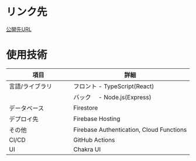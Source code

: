 # リンク先
[公開先URL](https://photo-english.web.app)

# 使用技術

項目|詳細
-|-
言語/ライブラリ|フロント  - TypeScript(React)
　　　　　　　　　　   |バック　 -  Node.js(Express)
データベース|Firestore
デプロイ先|Firebase Hosting
その他|Firebase Authentication, Cloud Functions
CI/CD|GitHub Actions
UI|Chakra UI
